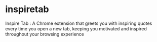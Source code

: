 # inspiretab
Inspire Tab : A Chrome extension that greets you with inspiring quotes every time you open a new tab, keeping you motivated and inspired throughout your browsing experience
